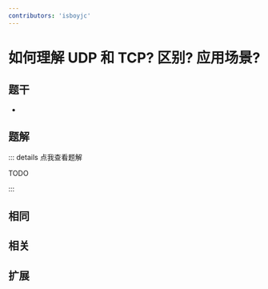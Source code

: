 ```yaml
---
contributors: 'isboyjc'
---
```


# 如何理解 UDP 和 TCP? 区别? 应用场景?


## 题干

- 



## 题解

::: details 点我查看题解

  TODO

:::



## 相同


## 相关


## 扩展

